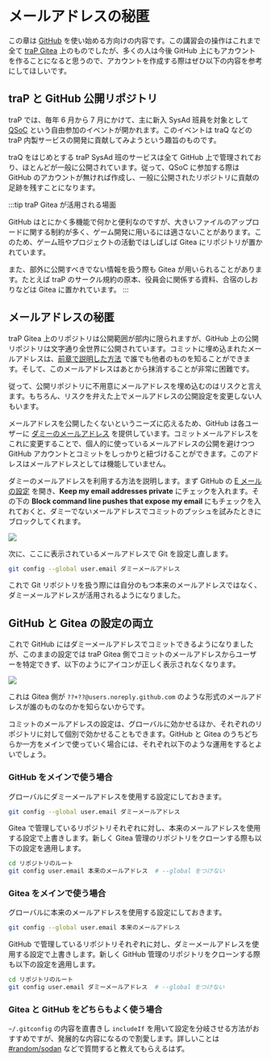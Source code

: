 # メールアドレスの秘匿

この章は [GitHub](https://github.com/) を使い始める方向けの内容です。この講習会の操作はこれまで全て [traP Gitea](https://git.trap.jp/) 上のものでしたが、多くの人は今後 GitHub 上にもアカウントを作ることになると思うので、アカウントを作成する際はぜひ以下の内容を参考にしてほしいです。

## traP と GitHub 公開リポジトリ

traP では、毎年 6 月から 7 月にかけて、主に新入 SysAd 班員を対象として [QSoC](https://q.trap.jp/channels/team/SysAd/QSoC) という自由参加のイベントが開かれます。このイベントは traQ などの traP 内製サービスの開発に貢献してみようという趣旨のものです。

traQ をはじめとする traP SysAd 班のサービスは全て GitHub 上で管理されており、ほとんどが一般に公開されています。従って、QSoC に参加する際は GitHub のアカウントが無ければ作成し、一般に公開されたリポジトリに貢献の足跡を残すことになります。

:::tip traP Gitea が活用される場面

GitHub はとにかく多機能で何かと便利なのですが、大きいファイルのアップロードに関する制約が多く、ゲーム開発に用いるには適さないことがあります。このため、ゲーム班やプロジェクトの活動ではしばしば Gitea にリポジトリが置かれています。

また、部外に公開すべきでない情報を扱う際も Gitea が用いられることがあります。たとえば traP のサークル規約の原本、役員会に関係する資料、合宿のしおりなどは Gitea に置かれています。
:::

## メールアドレスの秘匿

traP Gitea 上のリポジトリは公開範囲が部内に限られますが、GitHub 上の公開リポジトリは文字通り全世界に公開されています。コミットに埋め込まれたメールアドレスは、[前章で説明した方法](http://localhost:5173/text/chapter-2/get-verified.html#git-%E3%81%A8%E3%83%A1%E3%83%BC%E3%83%AB%E3%82%A2%E3%83%88%E3%82%99%E3%83%AC%E3%82%B9) で誰でも他者のものを知ることができます。そして、このメールアドレスはあとから抹消することが非常に困難です。

従って、公開リポジトリに不用意にメールアドレスを埋め込むのはリスクと言えます。もちろん、リスクを弁えた上でメールアドレスの公開設定を変更しない人もいます。

メールアドレスを公開したくないというニーズに応えるため、GitHub は各ユーザーに [ダミーのメールアドレス](https://docs.github.com/ja/account-and-profile/setting-up-and-managing-your-personal-account-on-github/managing-email-preferences/setting-your-commit-email-address) を提供しています。コミットメールアドレスをこれに変更することで、個人的に使っているメールアドレスの公開を避けつつ GitHub アカウントとコミットをしっかりと紐づけることができます。このアドレスはメールアドレスとしては機能していません。

ダミーのメールアドレスを利用する方法を説明します。まず GitHub の [E メールの設定](https://github.com/settings/emails) を開き、**Keep my email addresses private** にチェックを入れます。その下の **Block command line pushes that expose my email** にもチェックを入れておくと、ダミーでないメールアドレスでコミットのプッシュを試みたときにブロックしてくれます。

![](https://md.trap.jp/uploads/upload_eb48eee1fa4b71416a70d5dd830c3d70.png)

次に、ここに表示されているメールアドレスで Git を設定し直します。

```sh
git config --global user.email ダミーメールアドレス
```

これで Git リポジトリを扱う際には自分のもつ本来のメールアドレスではなく、ダミーメールアドレスが活用されるようになりました。

## GitHub と Gitea の設定の両立

これで GitHub にはダミーメールアドレスでコミットできるようになりましたが、このままの設定では traP Gitea 側でコミットのメールアドレスからユーザーを特定できず、以下のようにアイコンが正しく表示されなくなります。

![](https://md.trap.jp/uploads/upload_ef7168130e5284a8885056a291a4343f.png)

これは Gitea 側が `??+??@users.noreply.github.com` のような形式のメールアドレスが誰のものなのかを知らないからです。

コミットのメールアドレスの設定は、グローバルに効かせるほか、それぞれのリポジトリに対して個別で効かせることもできます。GitHub と Gitea のうちどちらか一方をメインで使っていく場合には、それぞれ以下のような運用をするとよいでしょう。

### GitHub をメインで使う場合

グローバルにダミーメールアドレスを使用する設定にしておきます。
```sh
git config --global user.email ダミーメールアドレス
```

Gitea で管理しているリポジトリそれぞれに対し、本来のメールアドレスを使用する設定で上書きします。新しく Gitea 管理のリポジトリをクローンする際も以下の設定を適用します。
```sh
cd リポジトリのルート
git config user.email 本来のメールアドレス  # --global をつけない
```

### Gitea をメインで使う場合

グローバルに本来のメールアドレスを使用する設定にしておきます。
```sh
git config --global user.email 本来のメールアドレス
```

GitHub で管理しているリポジトリそれぞれに対し、ダミーメールアドレスを使用する設定で上書きします。新しく GitHub 管理のリポジトリをクローンする際も以下の設定を適用します。
```sh
cd リポジトリのルート
git config user.email ダミーメールアドレス  # --global をつけない
```

### Gitea と GitHub をどちらもよく使う場合

`~/.gitconfig` の内容を直書きし `includeIf` を用いて設定を分岐させる方法がおすすめですが、発展的な内容になるので割愛します。詳しいことは [#random/sodan](https://q.trap.jp/channels/random/sodan) などで質問すると教えてもらえるはず。

